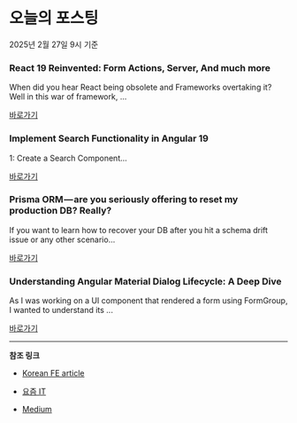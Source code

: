 # 오늘의 포스팅 
2025년 2월 27일 9시 기준 

### React 19 Reinvented: Form Actions, Server, And much more 

 When did you hear React being obsolete and Frameworks overtaking it? Well in this war of framework, ... 

 [바로가기](https://medium.com/m/signin?actionUrl=https%3A%2F%2Fmedium.com%2F_%2Fbookmark%2Fp%2F2284bd468669&operation=register&redirect=https%3A%2F%2Fmedium.com%2F%40srsdevka%2Freact-19-reinvented-form-actions-server-and-much-more-2284bd468669&source=---recommended_stories---react---0-84----------------bookmark_preview----4dabd59d_7ece_4c99_81a2_c84b04a01e97--------------) 

### Implement Search Functionality in Angular 19 

 1: Create a Search Component... 

 [바로가기](https://medium.com/m/signin?actionUrl=https%3A%2F%2Fmedium.com%2F_%2Fbookmark%2Fp%2F7b90659429f2&operation=register&redirect=https%3A%2F%2Fmedium.com%2F%40manojprabhakar675%2Fimplement-search-functionality-in-angular-19-7b90659429f2&source=---recommended_stories---javascript---0-84----------------bookmark_preview----8fba35d2_9e1e_431f_9de5_9cd2b18fe10a--------------) 

### Prisma ORM — are you seriously offering to reset my production DB? Really? 

 If you want to learn how to recover your DB after you hit a schema drift issue or any other scenario... 

 [바로가기](https://medium.com/m/signin?actionUrl=https%3A%2F%2Fmedium.com%2F_%2Fbookmark%2Fp%2Faa99756099e2&operation=register&redirect=https%3A%2F%2Fmedium.com%2Fisraeli-tech-radar%2Fprisma-orm-are-you-seriously-offering-to-reset-my-production-db-really-aa99756099e2&source=---recommended_stories---typescript---0-84----------------bookmark_preview----19208036_a3cf_4345_93f3_e7d3df453376--------------) 

### Understanding Angular Material Dialog Lifecycle: A Deep Dive 

 As I was working on a UI component that rendered a form using FormGroup, I wanted to understand its ... 

 [바로가기](https://medium.com/m/signin?actionUrl=https%3A%2F%2Fmedium.com%2F_%2Fbookmark%2Fp%2Fac071e8072ab&operation=register&redirect=https%3A%2F%2Fmedium.com%2F%40vedhasagaran7%2Funderstanding-angular-material-dialog-lifecycle-a-deep-dive-ac071e8072ab&source=---recommended_stories---frontend---0-84----------------bookmark_preview----5007a235_3fd5_4d05_8688_db76ac9a1a06--------------) 

---

**참조 링크**

- [Korean FE article](https://kofearticle.substack.com) 

- [요즘 IT](https://yozm.wishket.com/magazine) 

- [Medium](https://medium.com) 

